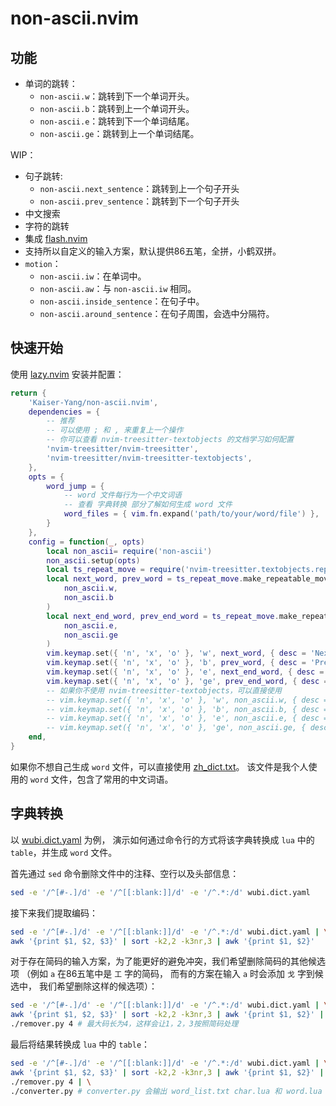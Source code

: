 # non-ascii.nvim

## 功能

* 单词的跳转：
    * `non-ascii.w`：跳转到下一个单词开头。
    * `non-ascii.b`：跳转到上一个单词开头。
    * `non-ascii.e`：跳转到下一个单词结尾。
    * `non-ascii.ge`：跳转到上一个单词结尾。

WIP：

* 句子跳转:
    * `non-ascii.next_sentence`：跳转到上一个句子开头
    * `non-ascii.prev_sentence`：跳转到下一个句子开头
* 中文搜索
* 字符的跳转
* 集成 [flash.nvim](https://github.com/folke/flash.nvim)
* 支持所以自定义的输入方案，默认提供86五笔，全拼，小鹤双拼。
* `motion`：
    * `non-ascii.iw`：在单词中。
    * `non-ascii.aw`：与 `non-ascii.iw` 相同。
    * `non-ascii.inside_sentence`：在句子中。
    * `non-ascii.around_sentence`：在句子周围，会选中分隔符。

## 快速开始

使用 [lazy.nvim](https://github.com/folke/lazy.nvim) 安装并配置：

```lua
return {
    'Kaiser-Yang/non-ascii.nvim',
    dependencies = {
        -- 推荐
        -- 可以使用 ; 和 , 来重复上一个操作
        -- 你可以查看 nvim-treesitter-textobjects 的文档学习如何配置
        'nvim-treesitter/nvim-treesitter',
        'nvim-treesitter/nvim-treesitter-textobjects',
    },
    opts = {
        word_jump = {
            -- word 文件每行为一个中文词语
            -- 查看 字典转换 部分了解如何生成 word 文件
            word_files = { vim.fn.expand('path/to/your/word/file') },
        }
    },
    config = function(_, opts)
        local non_ascii= require('non-ascii')
        non_ascii.setup(opts)
        local ts_repeat_move = require('nvim-treesitter.textobjects.repeatable_move')
        local next_word, prev_word = ts_repeat_move.make_repeatable_move_pair(
            non_ascii.w,
            non_ascii.b
        )
        local next_end_word, prev_end_word = ts_repeat_move.make_repeatable_move_pair(
            non_ascii.e,
            non_ascii.ge
        )
        vim.keymap.set({ 'n', 'x', 'o' }, 'w', next_word, { desc = 'Next word' })
        vim.keymap.set({ 'n', 'x', 'o' }, 'b', prev_word, { desc = 'Previous word' })
        vim.keymap.set({ 'n', 'x', 'o' }, 'e', next_end_word, { desc = 'Next end word' })
        vim.keymap.set({ 'n', 'x', 'o' }, 'ge', prev_end_word, { desc = 'Previous end word' })
        -- 如果你不使用 nvim-treesitter-textobjects，可以直接使用
        -- vim.keymap.set({ 'n', 'x', 'o' }, 'w', non_ascii.w, { desc = 'Next word' })
        -- vim.keymap.set({ 'n', 'x', 'o' }, 'b', non_ascii.b, { desc = 'Previous word' })
        -- vim.keymap.set({ 'n', 'x', 'o' }, 'e', non_ascii.e, { desc = 'Next end word' })
        -- vim.keymap.set({ 'n', 'x', 'o' }, 'ge', non_ascii.ge, { desc = 'Previous end word' })
    end,
}
```

如果你不想自己生成 `word` 文件，可以直接使用
[zh_dict.txt](https://github.com/Kaiser-Yang/dotfiles/blob/main/.config/nvim/dict/zh_dict.txt)。
该文件是我个人使用的 `word` 文件，包含了常用的中文词语。

## 字典转换

以
[wubi.dict.yaml](https://gitee.com/hi-coder/rime-wubi/raw/master/wubi.dict.yaml)
为例，
演示如何通过命令行的方式将该字典转换成 `lua` 中的 `table`，并生成 `word` 文件。

首先通过 `sed` 命令删除文件中的注释、空行以及头部信息：

```bash
sed -e '/^[#-.]/d' -e '/^[[:blank:]]/d' -e '/^.*:/d' wubi.dict.yaml
```

接下来我们提取编码：

```bash
sed -e '/^[#-.]/d' -e '/^[[:blank:]]/d' -e '/^.*:/d' wubi.dict.yaml | \
awk '{print $1, $2, $3}' | sort -k2,2 -k3nr,3 | awk '{print $1, $2}'
```

对于存在简码的输入方案，为了能更好的避免冲突，我们希望删除简码的其他候选项
（例如 `a` 在86五笔中是 `工` 字的简码，
而有的方案在输入 `a` 时会添加 `戈` 字到候选中，
我们希望删除这样的候选项）：

```bash
sed -e '/^[#-.]/d' -e '/^[[:blank:]]/d' -e '/^.*:/d' wubi.dict.yaml | \
awk '{print $1, $2, $3}' | sort -k2,2 -k3nr,3 | awk '{print $1, $2}' | \
./remover.py 4 # 最大码长为4，这样会让1，2，3按照简码处理
```

最后将结果转换成 `lua` 中的 `table`：

```bash
sed -e '/^[#-.]/d' -e '/^[[:blank:]]/d' -e '/^.*:/d' wubi.dict.yaml | \
awk '{print $1, $2, $3}' | sort -k2,2 -k3nr,3 | awk '{print $1, $2}' | \
./remover.py 4 | \
./converter.py # converter.py 会输出 word_list.txt char.lua 和 word.lua 三个文件
```

